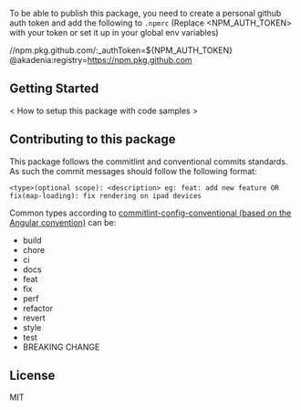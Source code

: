 To be able to publish this package, you need to create a personal github auth token and add the following to `.npmrc` (Replace <NPM_AUTH_TOKEN> with your token or set it up in your global env variables)

//npm.pkg.github.com/:_authToken=${NPM_AUTH_TOKEN}
@akadenia:registry=https://npm.pkg.github.com

## Getting Started

< How to setup this package with code samples >

## Contributing to this package

This package follows the commitlint and conventional commits standards. As such the commit messages should follow the following format:

```text
<type>(optional scope): <description> eg: feat: add new feature OR fix(map-loading): fix rendering on ipad devices
```

Common types according to [commitlint-config-conventional (based on the Angular convention)](https://github.com/conventional-changelog/commitlint/tree/master/@commitlint/config-conventional#type-enum) can be:

- build
- chore
- ci
- docs
- feat
- fix
- perf
- refactor
- revert
- style
- test
- BREAKING CHANGE

## License

MIT
